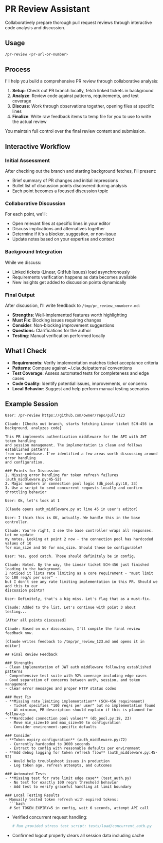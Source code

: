 # PR Review Assistant

Collaboratively prepare thorough pull request reviews through interactive code analysis and discussion.

## Usage

```bash
/pr-review <pr-url-or-number>
```

## Process

I'll help you build a comprehensive PR review through collaborative analysis:

1. **Setup**: Check out PR branch locally, fetch linked tickets in background
2. **Analyze**: Review code against patterns, requirements, and test coverage
3. **Discuss**: Work through observations together, opening files at specific lines
4. **Finalize**: Write raw feedback items to temp file for you to use to write the actual review

You maintain full control over the final review content and submission.

## Interactive Workflow

### Initial Assessment
After checking out the branch and starting background fetches, I'll present:
- Brief summary of PR changes and initial impressions
- Bullet list of discussion points discovered during analysis
- Each point becomes a focused discussion topic

### Collaborative Discussion
For each point, we'll:
- Open relevant files at specific lines in your editor
- Discuss implications and alternatives together
- Determine if it's a blocker, suggestion, or non-issue
- Update notes based on your expertise and context

### Background Integration
While we discuss:
- Linked tickets (Linear, GitHub Issues) load asynchronously
- Requirements verification happens as data becomes available
- New insights get added to discussion points dynamically

### Final Output
After discussion, I'll write feedback to `/tmp/pr_review_<number>.md`:
- **Strengths**: Well-implemented features worth highlighting
- **Must Fix**: Blocking issues requiring changes
- **Consider**: Non-blocking improvement suggestions
- **Questions**: Clarifications for the author
- **Testing**: Manual verification performed locally

## What I Check

- **Requirements**: Verify implementation matches ticket acceptance criteria
- **Patterns**: Compare against ~/.claude/patterns/ conventions
- **Test Coverage**: Assess automated tests for completeness and edge cases
- **Code Quality**: Identify potential issues, improvements, or concerns
- **Local Behavior**: Suggest and help perform manual testing scenarios

## Example Session

```
User: /pr-review https://github.com/owner/repo/pull/123

Claude: [Checks out branch, starts fetching Linear ticket SCH-456 in background, analyzes code]

This PR implements authentication middleware for the API with JWT token handling
and session management. The implementation is clean and follows established patterns
from our codebase. I've identified a few areas worth discussing around error handling
and configuration.

### Points for Discussion
1. Missing error handling for token refresh failures (auth_middleware.py:45-52)
2. Magic numbers in connection pool logic (db_pool.py:18, 23)
3. Use a script to send concurrent requests locally and confirm throttling behavior

User: Ok, let's look at 1

[Claude opens auth_middleware.py at line 45 in user's editor]

User: I think this is OK, actually. We handle this in the base controller.

Claude: You're right, I see the base controller wraps all responses. Let me update
my notes. Looking at point 2 now - the connection pool has hardcoded values of 10
for min_size and 50 for max_size. Should these be configurable?

User: Yes, good catch. Those should definitely be in config.

Claude: Noted. By the way, the Linear ticket SCH-456 just finished loading in the background.
I noticed it lists rate limiting as a core requirement - "must limit to 100 req/s per user" -
but I don't see any rate limiting implementation in this PR. Should we add this to our
discussion points?

User: Definitely, that's a big miss. Let's flag that as a must-fix.

Claude: Added to the list. Let's continue with point 3 about testing...

[After all points discussed]

Claude: Based on our discussion, I'll compile the final review feedback now.

[Claude writes feedback to /tmp/pr_review_123.md and opens it in editor]

## Final Review Feedback

### Strengths
- Clean implementation of JWT auth middleware following established patterns
- Comprehensive test suite with 92% coverage including edge cases
- Good separation of concerns between auth, session, and token management
- Clear error messages and proper HTTP status codes

### Must Fix
- **Missing rate limiting implementation** (SCH-456 requirement)
  - Ticket specifies "100 req/s per user" but no implementation found
  - At minimum, PR description should explain if this is planned for follow-up
- **Hardcoded connection pool values** (db_pool.py:18, 23)
  - Move min_size=10 and max_size=50 to configuration
  - Consider environment-specific defaults

### Consider
- **Token expiry configuration** (auth_middleware.py:72)
  - Currently hardcoded to 3600 seconds
  - Extract to config with reasonable defaults per environment
- **Add debug logging for token refresh flow** (auth_middleware.py:45-52)
  - Would help troubleshoot issues in production
  - Log token age, refresh attempts, and outcomes

### Automated Tests
- **Missing test for rate limit edge case** (test_auth.py)
  - No test for exactly 100 req/s threshold behavior
  - Add test to verify graceful handling at limit boundary

### Local Testing Results
- Manually tested token refresh with expired tokens:
  ```bash
  # Set TOKEN_EXPIRY=5 in config, wait 6 seconds, attempt API call
  ```
- Verified concurrent request handling:
  ```bash
  # Run provided stress test script: tests/load/concurrent_auth.py
  ```
- Confirmed logout properly clears all session data including cache
```